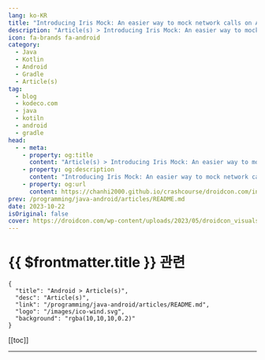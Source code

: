 ```yaml
---
lang: ko-KR
title: "Introducing Iris Mock: An easier way to mock network calls on Android - droidcon"
description: "Article(s) > Introducing Iris Mock: An easier way to mock network calls on Android - droidcon"
icon: fa-brands fa-android
category:
  - Java
  - Kotlin
  - Android
  - Gradle
  - Article(s)
tag: 
  - blog
  - kodeco.com
  - java
  - kotiln
  - android
  - gradle
head:
  - - meta:
    - property: og:title
      content: "Article(s) > Introducing Iris Mock: An easier way to mock network calls on Android - droidcon"
    - property: og:description
      content: "Introducing Iris Mock: An easier way to mock network calls on Android - droidcon"
    - property: og:url
      content: https://chanhi2000.github.io/crashcourse/droidcon.com/introducing-iris-mock-an-easier-way-to-mock-network-calls-on-android.html
prev: /programming/java-android/articles/README.md
date: 2023-10-22
isOriginal: false
cover: https://droidcon.com/wp-content/uploads/2023/05/droidcon_visuals_Flaechen_RGB_droidcon_visual_NEU_22-scaled.jpg
---
```


# {{ $frontmatter.title }} 관련

```component VPCard
{
  "title": "Android > Article(s)",
  "desc": "Article(s)",
  "link": "/programming/java-android/articles/README.md",
  "logo": "/images/ico-wind.svg",
  "background": "rgba(10,10,10,0.2)"
}
```

[[toc]]

---

<SiteInfo
  name="Introducing Iris Mock: An easier way to mock network calls on Android - droidcon"
  desc="This article is a mix of presenting a new tool I have developed to make network mocks easier on Retrofit, Volley and any OkHttp based tool and my learnings during the process. Let's start by introducing Iris Mock and what is possible to do with it."
  url="https://droidcon.com/2023/10/22/introducing-iris-mock-an-easier-way-to-mock-network-calls-on-android/"
  logo="https://droidcon.com/wp-content/uploads/2021/07/favicon-300x300.png"
  preview="https://droidcon.com/wp-content/uploads/2023/05/droidcon_visuals_Flaechen_RGB_droidcon_visual_NEU_22-scaled.jpg"/>

<!-- TODO: 작성 -->
